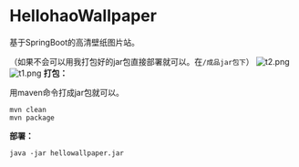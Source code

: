 # HellohaoWallpaper
基于SpringBoot的高清壁纸图片站。


（如果不会可以用我打包好的jar包直接部署就可以。在`/成品jar包下`）
![t2.png](https://i.loli.net/2019/05/18/5cdee309c8ab475333.png)
![t1.png](https://i.loli.net/2019/05/18/5cdee30c5598710362.png)
**打包：**

用maven命令打成jar包就可以。
```shell
mvn clean
mvn package
```

**部署：**

```shell
java -jar hellowallpaper.jar
```


